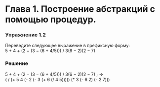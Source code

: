 # Глава 1. Построение абстракций с помощью процедур.
### Упражнение 1.2
Переведите следующее выражение в префиксную форму:  
  5 + 4 + (2 − (3 − (6 + 4/5))) / 3(6 − 2)(2 − 7)  
### Решение
  5 + 4 + (2 − (3 − (6 + 4/5))) / 3(6 − 2)(2 − 7)
  ; =>   
  ( / 
    (+ 5 4 
         (- 2 
            (- 3 
               (+ 6 (/ 4 5))))) 
     (* 3 
        (- 6 2)
        (- 2 7)))
